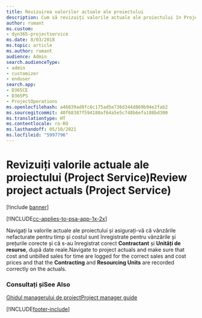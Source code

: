 ```yaml
---
title: Revizuirea valorilor actuale ale proiectului
description: Cum să revizuiți valorile actuale ale proiectului în Project Service
author: rumant
ms.custom:
- dyn365-projectservice
ms.date: 8/03/2018
ms.topic: article
ms.author: rumant
audience: Admin
search.audienceType:
- admin
- customizer
- enduser
search.app:
- D365CE
- D365PS
- ProjectOperations
ms.openlocfilehash: a46039ad8fc6c175ad5e736d344d869b94e2fab2
ms.sourcegitcommit: 40f68387f594180af64a5e5c748b6efa188bd300
ms.translationtype: HT
ms.contentlocale: ro-RO
ms.lasthandoff: 05/10/2021
ms.locfileid: "5997796"
---
```

# <a name="review-project-actuals-project-service"></a><span data-ttu-id="77444-103">Revizuiți valorile actuale ale proiectului (Project Service)</span><span class="sxs-lookup"><span data-stu-id="77444-103">Review project actuals (Project Service)</span></span>

[!include [banner](../includes/psa-now-project-operations.md)]

[!INCLUDE[cc-applies-to-psa-app-1x-2x](../includes/cc-applies-to-psa-app-1x-2x.md)]

<span data-ttu-id="77444-104">Navigați la valorile actuale ale proiectului și asigurați-vă că vânzările nefacturate pentru timp și costul sunt înregistrate pentru vânzările și prețurile corecte și că s-au înregistrat corect **Contractant** și **Unități de resurse**, după date reale.</span><span class="sxs-lookup"><span data-stu-id="77444-104">Navigate to project actuals and make sure that cost and unbilled sales for time are logged for the correct sales and cost prices and that the **Contracting** and **Resourcing Units** are recorded correctly on the actuals.</span></span>  
  
### <a name="see-also"></a><span data-ttu-id="77444-105">Consultați și</span><span class="sxs-lookup"><span data-stu-id="77444-105">See Also</span></span>  
 [<span data-ttu-id="77444-106">Ghidul managerului de proiect</span><span class="sxs-lookup"><span data-stu-id="77444-106">Project manager guide</span></span>](../psa/project-manager-guide.md)


[!INCLUDE[footer-include](../includes/footer-banner.md)]